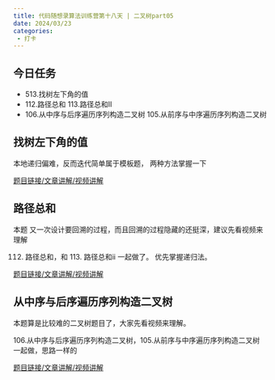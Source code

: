```yaml
---
title: 代码随想录算法训练营第十八天 | 二叉树part05
date: 2024/03/23
categories:
 - 打卡
---
```

## 今日任务
- 513.找树左下角的值
- 112.路径总和 113.路径总和II
- 106.从中序与后序遍历序列构造二叉树 105.从前序与中序遍历序列构造二叉树

## 找树左下角的值  
本地递归偏难，反而迭代简单属于模板题， 两种方法掌握一下 

[题目链接/文章讲解/视频讲解](https://programmercarl.com/0513.%E6%89%BE%E6%A0%91%E5%B7%A6%E4%B8%8B%E8%A7%92%E7%9A%84%E5%80%BC.html)

## 路径总和
本题 又一次设计要回溯的过程，而且回溯的过程隐藏的还挺深，建议先看视频来理解 

112. 路径总和，和 113. 路径总和ii 一起做了。 优先掌握递归法。

[题目链接/文章讲解/视频讲解](https://programmercarl.com/0112.%E8%B7%AF%E5%BE%84%E6%80%BB%E5%92%8C.html)

## 从中序与后序遍历序列构造二叉树
本题算是比较难的二叉树题目了，大家先看视频来理解。 

106.从中序与后序遍历序列构造二叉树，105.从前序与中序遍历序列构造二叉树 一起做，思路一样的

[题目链接/文章讲解/视频讲解](https://programmercarl.com/0106.%E4%BB%8E%E4%B8%AD%E5%BA%8F%E4%B8%8E%E5%90%8E%E5%BA%8F%E9%81%8D%E5%8E%86%E5%BA%8F%E5%88%97%E6%9E%84%E9%80%A0%E4%BA%8C%E5%8F%89%E6%A0%91.html)

